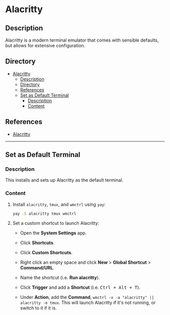 # Alacritty

## Description

Alacritty is a modern terminal emulator that comes with sensible defaults, but allows for extensive configuration.

## Directory

- [Alacritty](#alacritty)
  - [Description](#description)
  - [Directory](#directory)
  - [References](#references)
  - [Set as Default Terminal](#set-as-default-terminal)
    - [Description](#description-1)
    - [Content](#content)

## References

- [Alacritty](https://github.com/alacritty/alacritty)

---

## Set as Default Terminal

### Description

This installs and sets up Alacritty as the default terminal.

### Content

1. Install `alacritty`, `tmux`, and `wmctrl` using `yay`:

    ```sh
    yay -S alacritty tmux wmctrl
    ```

2. Set a custom shortcut to launch Alacritty:

    - Open the **System Settings** app.

    - Click **Shortcuts**.

    - Click **Custom Shortcuts**.

    - Right click an empty space and click **New** > **Global Shortcut** > **Command/URL**.

    - Name the shortcut (i.e. **Run alacritty**).

    - Click **Trigger** and add a **Shortcut** (i.e. <kbd>Ctrl + Alt + T</kbd>).

    - Under **Action**, add the **Command**, `wmctrl -x -a "alacritty" || alacritty -e tmux`. This will launch Alacritty if it's not running, or switch to it if it is.
